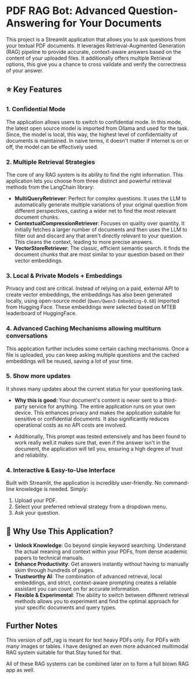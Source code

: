 # PDF RAG Bot: Advanced Question-Answering for Your Documents

This project is a Streamlit application that allows you to ask questions from your textual PDF documents. It leverages Retrieval-Augmented Generation (RAG) pipeline to provide accurate, context-aware answers based on the content of your uploaded files. It additionally offers multiple Retrieval options, this give you a chance to cross validate and verify the correctness of your answer.

## ⭐ Key Features

### 1. **Confidential Mode**
The application allows users to switch to confidential mode. In this mode, the latest open source model is imported from Ollama and used for the task. Since, the model is local, this way, the highest level of confidentiality of documents is maintained. In naive terms, it doesn't matter if internet is on or off, the model can be effectively used. 


### 2. **Multiple Retrieval Strategies**
The core of any RAG system is its ability to find the right information. This application lets you choose from three distinct and powerful retrieval methods from the LangChain library:

*   **MultiQueryRetriever**: Perfect for complex questions. It uses the LLM to automatically generate multiple variations of your original question from different perspectives, casting a wider net to find the most relevant document chunks.
*   **ContextualCompressionRetriever**: Focuses on quality over quantity. It initially fetches a larger number of documents and then uses the LLM to filter out and discard any that aren't directly relevant to your question. This cleans the context, leading to more precise answers.
*   **VectorStoreRetriever**: The classic, efficient semantic search. It finds the document chunks that are most similar to your question based on their vector embeddings.

### 3. **Local & Private Models + Embeddings**
Privacy and cost are critical. Instead of relying on a paid, external API to create vector embeddings, the embeddings has also been generated locally, using open-source model (`Qwen/Qwen3-Embedding-0.6B`) imported from Hugging Face. These embeddings were selected based on MTEB leaderboard of HuggingFace. 

### 4. **Advanced Caching Mechanisms allowing multiturn conversations**
This application further includes some certain caching mechanisms. Once a file is uploaded, you can keep asking multiple questions and the cached embeddings will be reused, saving a lot of your time.

### 5. **Show more updates**
It shows many updates about the current status for your questioning task.

*   **Why this is good:** Your document's content is never sent to a third-party service for anything. The entire application runs on your own device. This enhances privacy and makes the application suitable for sensitive or confidential documents. It also significantly reduces operational costs as no API costs are involved.

*  Additionally, This prompt was tested extensively and has been found to work really well.it makes sure that, even if the answer isn't in the document, the application will tell you, ensuring a high degree of trust and reliability.

### 4. **Interactive & Easy-to-Use Interface**
Built with Streamlit, the application is incredibly user-friendly. No command-line knowledge is needed. Simply:
1.  Upload your PDF.
2.  Select your preferred retrieval strategy from a dropdown menu.
3.  Ask your question.

## 🚀 Why Use This Application?

*   **Unlock Knowledge**: Go beyond simple keyword searching. Understand the actual meaning and context within your PDFs, from dense academic papers to technical manuals.
*   **Enhance Productivity**: Get answers instantly without having to manually skim through hundreds of pages.
*   **Trustworthy AI**: The combination of advanced retrieval, local embeddings, and strict, context-aware prompting creates a reliable assistant you can count on for accurate information.
*   **Flexible & Experimental**: The ability to switch between different retrieval methods allows you to experiment and find the optimal approach for your specific documents and query types.

## Further Notes
This version of pdf_rag is meant for text heavy PDFs only. For PDFs with many images or tables. I have designed an even more advanced multimodal RAG system suitable for that.Stay tuned for that.

All of these RAG systems can be combined later on to form a full blown RAG app as well.